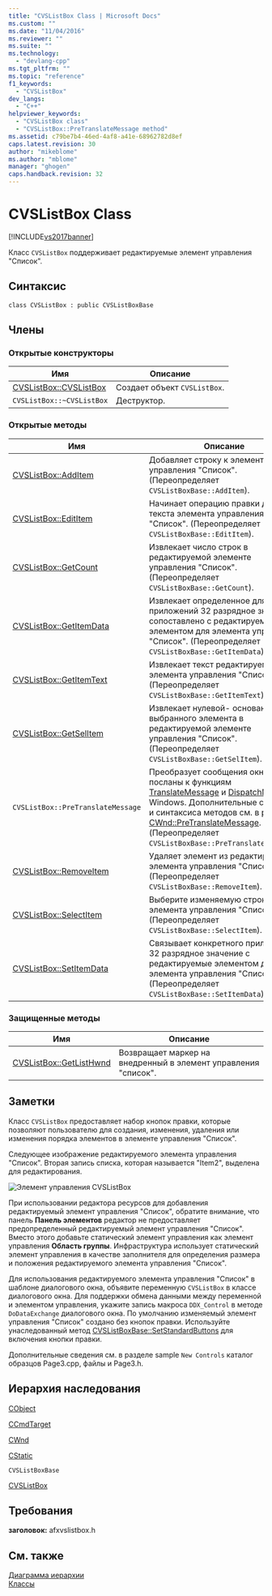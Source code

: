 ```yaml
---
title: "CVSListBox Class | Microsoft Docs"
ms.custom: ""
ms.date: "11/04/2016"
ms.reviewer: ""
ms.suite: ""
ms.technology: 
  - "devlang-cpp"
ms.tgt_pltfrm: ""
ms.topic: "reference"
f1_keywords: 
  - "CVSListBox"
dev_langs: 
  - "C++"
helpviewer_keywords: 
  - "CVSListBox class"
  - "CVSListBox::PreTranslateMessage method"
ms.assetid: c79be7b4-46ed-4af8-a41e-68962782d8ef
caps.latest.revision: 30
author: "mikeblome"
ms.author: "mblome"
manager: "ghogen"
caps.handback.revision: 32
---
```

# CVSListBox Class
[!INCLUDE[vs2017banner](../../assembler/inline/includes/vs2017banner.md)]

Класс `CVSListBox` поддерживает редактируемые элемент управления "Список".  
  
## Синтаксис  
  
```  
class CVSListBox : public CVSListBoxBase  
```  
  
## Члены  
  
### Открытые конструкторы  
  
|Имя|Описание|  
|---------|--------------|  
|[CVSListBox::CVSListBox](../Topic/CVSListBox::CVSListBox.md)|Создает объект `CVSListBox`.|  
|`CVSListBox::~CVSListBox`|Деструктор.|  
  
### Открытые методы  
  
|Имя|Описание|  
|---------|--------------|  
|[CVSListBox::AddItem](../Topic/CVSListBox::AddItem.md)|Добавляет строку к элементу управления "Список".  \(Переопределяет `CVSListBoxBase::AddItem`\).|  
|[CVSListBox::EditItem](../Topic/CVSListBox::EditItem.md)|Начинает операцию правки для текста элемента управления "Список".  \(Переопределяет `CVSListBoxBase::EditItem`\).|  
|[CVSListBox::GetCount](../Topic/CVSListBox::GetCount.md)|Извлекает число строк в редактируемой элементе управления "Список".  \(Переопределяет `CVSListBoxBase::GetCount`\).|  
|[CVSListBox::GetItemData](../Topic/CVSListBox::GetItemData.md)|Извлекает определенное для приложений 32 разрядное значение, сопоставлено с редактируемые элементом для элемента управления "Список".  \(Переопределяет `CVSListBoxBase::GetItemData`\).|  
|[CVSListBox::GetItemText](../Topic/CVSListBox::GetItemText.md)|Извлекает текст редактируемого элемента управления "Список".  \(Переопределяет `CVSListBoxBase::GetItemText`\).|  
|[CVSListBox::GetSelItem](../Topic/CVSListBox::GetSelItem.md)|Извлекает нулевой\- основан индекс выбранного элемента в редактируемой элементе управления "Список".  \(Переопределяет `CVSListBoxBase::GetSelItem`\).|  
|`CVSListBox::PreTranslateMessage`|Преобразует сообщения окна до их посланы к функциям [TranslateMessage](http://msdn.microsoft.com/library/windows/desktop/ms644955) и [DispatchMessage](http://msdn.microsoft.com/library/windows/desktop/ms644934) Windows.  Дополнительные сведения и синтаксиса методов см. в разделе [CWnd::PreTranslateMessage](../Topic/CWnd::PreTranslateMessage.md).  \(Переопределяет `CVSListBoxBase::PreTranslateMessage`\).|  
|[CVSListBox::RemoveItem](../Topic/CVSListBox::RemoveItem.md)|Удаляет элемент из редактируемых элемента управления "Список".  \(Переопределяет `CVSListBoxBase::RemoveItem`\).|  
|[CVSListBox::SelectItem](../Topic/CVSListBox::SelectItem.md)|Выберите изменяемую строку элемента управления "Список".  \(Переопределяет `CVSListBoxBase::SelectItem`\).|  
|[CVSListBox::SetItemData](../Topic/CVSListBox::SetItemData.md)|Связывает конкретного приложения 32 разрядное значение с редактируемые элементом для элемента управления "Список".  \(Переопределяет `CVSListBoxBase::SetItemData`\).|  
  
### Защищенные методы  
  
|Имя|Описание|  
|---------|--------------|  
|[CVSListBox::GetListHwnd](../Topic/CVSListBox::GetListHwnd.md)|Возвращает маркер на внедренный в элемент управления "список".|  
  
## Заметки  
 Класс `CVSListBox` предоставляет набор кнопок правки, которые позволяют пользователю для создания, изменения, удаления или изменения порядка элементов в элементе управления "Список".  
  
 Следующее изображение редактируемого элемента управления "Список".  Вторая запись списка, которая называется "Item2", выделена для редактирования.  
  
 ![Элемент управления CVSListBox](../../mfc/reference/media/cvslistbox.png "cvslistbox")  
  
 При использовании редактора ресурсов для добавления редактируемый элемент управления "Список", обратите внимание, что панель **Панель элементов** редактор не предоставляет предопределенный редактируемый элемент управления "Список".  Вместо этого добавьте статический элемент управления как элемент управления **Область группы**.  Инфраструктура использует статический элемент управления в качестве заполнителя для определения размера и положения редактируемого элемента управления "Список".  
  
 Для использования редактируемого элемента управления "Список" в шаблоне диалогового окна, объявите переменную `CVSListBox` в классе диалогового окна.  Для поддержки обмена данными между переменной и элементом управления, укажите запись макроса `DDX_Control` в методе `DoDataExchange` диалогового окна.  По умолчанию изменяемый элемент управления "Список" создано без кнопок правки.  Используйте унаследованный метод [CVSListBoxBase::SetStandardButtons](http://msdn.microsoft.com/ru-ru/129e530f-97e9-42eb-b128-371c2a5686ba) для включения кнопки правки.  
  
 Дополнительные сведения см. в разделе sample `New Controls` каталог образцов Page3.cpp, файлы и Page3.h.  
  
## Иерархия наследования  
 [CObject](../Topic/CObject%20Class.md)  
  
 [CCmdTarget](../Topic/CCmdTarget%20Class.md)  
  
 [CWnd](../Topic/CWnd%20Class.md)  
  
 [CStatic](../Topic/CStatic%20Class.md)  
  
 `CVSListBoxBase`  
  
 [CVSListBox](../../mfc/reference/cvslistbox-class.md)  
  
## Требования  
 **заголовок:** afxvslistbox.h  
  
## См. также  
 [Диаграмма иерархии](../../mfc/hierarchy-chart.md)   
 [Классы](../Topic/MFC%20Classes.md)